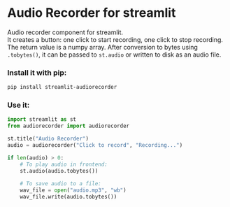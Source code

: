 # Audio Recorder for streamlit

Audio recorder component for streamlit.  
It creates a button: one click to start recording, one click to stop recording.  
The return value is a numpy array.
After conversion to bytes using `.tobytes()`, it can be passed to `st.audio` or written to disk as an audio file.

### Install it with pip:
```bash
pip install streamlit-audiorecorder
```

### Use it:
```python
import streamlit as st
from audiorecorder import audiorecorder

st.title("Audio Recorder")
audio = audiorecorder("Click to record", "Recording...")

if len(audio) > 0:
    # To play audio in frontend:
    st.audio(audio.tobytes())
    
    # To save audio to a file:
    wav_file = open("audio.mp3", "wb")
    wav_file.write(audio.tobytes())
```